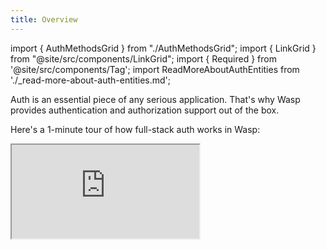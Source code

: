 ```yaml
---
title: Overview
---
```


import { AuthMethodsGrid } from "./AuthMethodsGrid";
import { LinkGrid } from "@site/src/components/LinkGrid";
import { Required } from '@site/src/components/Tag';
import ReadMoreAboutAuthEntities from './\_read-more-about-auth-entities.md';

Auth is an essential piece of any serious application. That's why Wasp provides authentication and authorization support out of the box.

Here's a 1-minute tour of how full-stack auth works in Wasp:

<div className="video-container">
  <iframe src="https://www.youtube.com/embed/Qiro77q-ulI?si=y8Rejsbjb1HJC6FA" frameborder="1" allow="accelerometer; autoplay; clipboard-write; encrypted-media; gyroscope; picture-in-picture; web-share" allowfullscreen />
</div>

Enabling auth for your app is optional and can be done by configuring the `auth` field of your `app` declaration:

<Tabs groupId="js-ts">
  <TabItem value="js" label="JavaScript">
    ```wasp title="main.wasp"
    app MyApp {
      title: "My app",
      //...
      auth: {
        userEntity: User,
        methods: {
          usernameAndPassword: {}, // use this or email, not both
          email: {}, // use this or usernameAndPassword, not both
          google: {},
          gitHub: {},
        },
        onAuthFailedRedirectTo: "/someRoute"
      }
    }

    //...
    ```
  </TabItem>

  <TabItem value="ts" label="TypeScript">
    ```wasp title="main.wasp"
    app MyApp {
      title: "My app",
      //...
      auth: {
        userEntity: User,
        methods: {
          usernameAndPassword: {}, // use this or email, not both
          email: {}, // use this or usernameAndPassword, not both
          google: {},
          gitHub: {},
        },
        onAuthFailedRedirectTo: "/someRoute"
      }
    }

    //...
    ```
  </TabItem>
</Tabs>

<small>
  Read more about the `auth` field options in the [API Reference](#api-reference) section.
</small>

We will provide a quick overview of auth in Wasp and link to more detailed documentation for each auth method.

## Available auth methods

Wasp supports the following auth methods:

<AuthMethodsGrid />

Let's say we enabled the [Username & password](../auth/username-and-pass) authentication.

We get an auth backend with signup and login endpoints. We also get the `user` object in our [Operations](../data-model/operations/overview) and we can decide what to do based on whether the user is logged in or not.

We would also get the [Auth UI](../auth/ui) generated for us. We can set up our login and signup pages where our users can **create their account** and **login**. We can then protect certain pages by setting `authRequired: true` for them. This will make sure that only logged-in users can access them.

We will also have access to the `user` object in our frontend code, so we can show different UI to logged-in and logged-out users. For example, we can show the user's name in the header alongside a **logout button** or a login button if the user is not logged in.

## Different ways to use auth

When you have decided which auth methods you want to support, you can also choose how you want to present the authorization flows to your users.

#### Generated components

This is the fastest way to ship, with Wasp generating ready-made components for your app.
They allow for some customization to make them consistent with your app.
You don't need to implement any UI or logic, and they just work.

<LinkGrid
  links={[
    { title: 'Email', linkTo: './email' },
    { title: 'Username and password', linkTo: './username-and-pass' },
    { title: 'Social Auth', linkTo: './social-auth/overview' },
  ]}
/>

#### Make your own UI {#custom-auth-ui}

Wasp is flexible enough to let you completely customize your login and signup interface.
We give you the auth related functions, and you decide how and when to call them.
This allows for total customization of the look-and-feel, and the interaction, but it needs a bit more work.

<LinkGrid
  links={[
    { title: 'Email', linkTo: './email/create-your-own-ui' },
    { title: 'Username and password', linkTo: './username-and-pass/create-your-own-ui' },
    { title: 'Social Auth', linkTo: './social-auth/create-your-own-ui' },
  ]}
/>

:::tip

You don't have to choose one _or_ the other! Mix-and-match, and use what you need in each moment.
For example, you can create a custom signup screen, but use Wasp's generated components for login.

:::

#### Custom login and signup actions

The previously discussed options should cover the vast majority of cases. But, for the few instances where it is not enough,
you can [create your own signup flows](./advanced/custom-auth-actions.md), with completely custom logic.
This is not recommended, and reserved for advanced use cases.
Please check first if other Wasp features (mainly [auth hooks](./auth-hooks.md)) can handle your requirements.

## Protecting a page with `authRequired`

When declaring a page, you can set the `authRequired` property.

If you set it to `true`, only authenticated users can access the page. Unauthenticated users are redirected to a route defined by the `app.auth.onAuthFailedRedirectTo` field.

<Tabs groupId="js-ts">
  <TabItem value="js" label="JavaScript">
    ```wasp title="main.wasp"
    page MainPage {
      component: import Main from "@src/pages/Main",
      authRequired: true
    }
    ```
  </TabItem>

  <TabItem value="ts" label="TypeScript">
    ```wasp title="main.wasp"
    page MainPage {
      component: import Main from "@src/pages/Main",
      authRequired: true
    }
    ```
  </TabItem>
</Tabs>

:::caution Requires auth method
You can only use `authRequired` if your app uses one of the [available auth methods](#available-auth-methods).
:::

If `authRequired` is set to `true`, the page's React component (specified by the `component` property) receives the `user` object as a prop. Read more about the `user` object in the [Accessing the logged-in user section](#accessing-the-logged-in-user).

## Logout action

We provide an action for logging out the user. Here's how you can use it:

<Tabs groupId="js-ts">
  <TabItem value="js" label="JavaScript">
    ```jsx title="src/components/LogoutButton.jsx"
    import { logout } from 'wasp/client/auth'

    const LogoutButton = () => {
      return <button onClick={logout}>Logout</button>
    }
    ```
  </TabItem>

  <TabItem value="ts" label="TypeScript">
    ```tsx title="src/components/LogoutButton.tsx"
    import { logout } from 'wasp/client/auth'

    const LogoutButton = () => {
      return <button onClick={logout}>Logout</button>
    }
    ```
  </TabItem>
</Tabs>

## Accessing the logged-in user

You can get access to the `user` object both on the server and on the client. The `user` object contains the logged-in user's data.

The `user` object has all the fields that you defined in your `User` entity. In addition to that, it will also contain all the auth-related fields that Wasp stores. This includes things like the `username` or the email verification status. For example, if you have a user that signed up using an email and password, the `user` object might look like this:

```ts
const user = {
  // User data
  id: 'cluqsex9500017cn7i2hwsg17',
  address: 'Some address',

  // Auth methods specific data
  identities: {
    email: {
      id: 'user@app.com',
      isEmailVerified: true,
      emailVerificationSentAt: '2024-04-08T10:06:02.204Z',
      passwordResetSentAt: null,
    },
  },
}
```

<ReadMoreAboutAuthEntities />

### On the client

There are two ways to access the `user` object on the client:

- the `user` prop
- the `useAuth` hook

#### Getting the `user` in authenticated routes

If the page's declaration sets `authRequired` to `true`, the page's React component receives the `user` object as a prop. This is the simplest way to access the user inside an authenticated page:

<Tabs groupId="js-ts">
  <TabItem value="js" label="JavaScript">
    ```wasp title="main.wasp"
    // ...

    page AccountPage {
      component: import Account from "@src/pages/Account",
      authRequired: true
    }
    ```

    ```jsx title="src/pages/Account.jsx"
    import Button from './Button'
    import { logout } from 'wasp/client/auth'

    const AccountPage = ({ user }) => {
      return (
        <div>
          <Button onClick={logout}>Logout</Button>
          {JSON.stringify(user, null, 2)}
        </div>
      )
    }

    export default AccountPage
    ```
  </TabItem>

  <TabItem value="ts" label="TypeScript">
    ```wasp title="main.wasp"
    // ...

    page AccountPage {
      component: import Account from "@src/pages/Account",
      authRequired: true
    }
    ```

    ```tsx title="src/pages/Account.tsx"
    import { type AuthUser } from 'wasp/auth'
    import Button from './Button'
    import { logout } from 'wasp/client/auth'

    const AccountPage = ({ user }: { user: AuthUser }) => {
      return (
        <div>
          <Button onClick={logout}>Logout</Button>
          {JSON.stringify(user, null, 2)}
        </div>
      )
    }

    export default AccountPage
    ```
  </TabItem>
</Tabs>

#### Getting the `user` in non-authenticated routes

Wasp provides a React hook you can use in the client components - `useAuth`.

This hook is a thin wrapper over Wasp's `useQuery` hook and returns data in the same format.

<Tabs groupId="js-ts">
  <TabItem value="js" label="JavaScript">
    ```jsx title="src/pages/MainPage.jsx"
    import { useAuth, logout } from 'wasp/client/auth'
    import { Link } from 'react-router-dom'
    import Todo from '../Todo'

    export function Main() {
      const { data: user } = useAuth()

      if (!user) {
        return (
          <span>
            Please <Link to="/login">login</Link> or{' '}
            <Link to="/signup">sign up</Link>.
          </span>
        )
      } else {
        return (
          <>
            <button onClick={logout}>Logout</button>
            <Todo />
          </>
        )
      }
    }
    ```
  </TabItem>

  <TabItem value="ts" label="TypeScript">
    ```tsx title="src/pages/MainPage.tsx"
    import { useAuth, logout } from 'wasp/client/auth'
    import { Link } from 'react-router-dom'
    import Todo from '../Todo'

    export function Main() {
      const { data: user } = useAuth()

      if (!user) {
        return (
          <span>
            Please <Link to='/login'>login</Link> or <Link to='/signup'>sign up</Link>.
          </span>
        )
      } else {
        return (
          <>
            <button onClick={logout}>Logout</button>
            <Todo />
          < />
        )
      }
    }
    ```
  </TabItem>
</Tabs>

### On the server

#### Using the `context.user` object

When authentication is enabled, all [queries and actions](../data-model/operations/overview) have access to the `user` object through the `context` argument. `context.user` contains all User entity's fields and the auth identities connected to the user. We strip out the `hashedPassword` field from the identities for security reasons.

<Tabs groupId="js-ts">
  <TabItem value="js" label="JavaScript">
    ```js title="src/actions.js"
    import { HttpError } from 'wasp/server'

    export const createTask = async (task, context) => {
      if (!context.user) {
        throw new HttpError(403)
      }

      const Task = context.entities.Task
      return Task.create({
        data: {
          description: task.description,
          user: {
            connect: { id: context.user.id },
          },
        },
      })
    }
    ```
  </TabItem>

  <TabItem value="ts" label="TypeScript">
    ```ts title="src/actions.ts"
    import { type Task } from 'wasp/entities'
    import { type CreateTask } from 'wasp/server/operations'
    import { HttpError } from 'wasp/server'

    type CreateTaskPayload = Pick<Task, 'description'>

    export const createTask: CreateTask<CreateTaskPayload, Task> = async (
      args,
      context
    ) => {
      if (!context.user) {
        throw new HttpError(403)
      }

      const Task = context.entities.Task
      return Task.create({
        data: {
          description: args.description,
          user: {
            connect: { id: context.user.id },
          },
        },
      })
    }
    ```
  </TabItem>
</Tabs>

To implement access control in your app, each operation must check `context.user` and decide what to do. For example, if `context.user` is `undefined` inside a private operation, the user's access should be denied.

When using WebSockets, the `user` object is also available on the `socket.data` object. Read more in the [WebSockets section](../advanced/web-sockets#websocketfn-function).

## Sessions

Wasp's auth uses sessions to keep track of the logged-in user. The session is stored in `localStorage` on the client and in the database on the server. Under the hood, Wasp uses the excellent [Lucia Auth v3](https://v3.lucia-auth.com/) library for session management.

When users log in, Wasp creates a session for them and stores it in the database. The session is then sent to the client and stored in `localStorage`. When users log out, Wasp deletes the session from the database and from `localStorage`.

## User Entity

### Password Hashing

If you are saving a user's password in the database, you should **never** save it as plain text. You can use Wasp's helper functions for serializing and deserializing provider data which will automatically hash the password for you:

```wasp title="main.wasp"
// ...

action updatePassword {
  fn: import { updatePassword } from "@src/auth",
}
```

<Tabs groupId="js-ts">
  <TabItem value="js" label="JavaScript">
    ```js title="src/auth.js"
    import {
      createProviderId,
      findAuthIdentity,
      updateAuthIdentityProviderData,
      getProviderDataWithPassword,
    } from 'wasp/server/auth'

    export const updatePassword = async (args, context) => {
      const providerId = createProviderId('email', args.email)
      const authIdentity = await findAuthIdentity(providerId)
      if (!authIdentity) {
        throw new HttpError(400, 'Unknown user')
      }

      const providerData = getProviderDataWithPassword(authIdentity.providerData)

      // Updates the password and hashes it automatically.
      await updateAuthIdentityProviderData(providerId, providerData, {
        hashedPassword: args.password,
      })
    }
    ```
  </TabItem>

  <TabItem value="ts" label="TypeScript">
    ```ts title="src/auth.ts"
    import {
      createProviderId,
      findAuthIdentity,
      updateAuthIdentityProviderData,
      getProviderDataWithPassword,
    } from 'wasp/server/auth'
    import { type UpdatePassword } from 'wasp/server/operations'

    export const updatePassword: UpdatePassword<
      { email: string; password: string },
      void
    > = async (args, context) => {
      const providerId = createProviderId('email', args.email)
      const authIdentity = await findAuthIdentity(providerId)
      if (!authIdentity) {
        throw new HttpError(400, 'Unknown user')
      }

      const providerData = getProviderDataWithPassword<'email'>(
        authIdentity.providerData
      )

      // Updates the password and hashes it automatically.
      await updateAuthIdentityProviderData(providerId, providerData, {
        hashedPassword: args.password,
      })
    }
    ```
  </TabItem>
</Tabs>

### Default Validations

When you are using the default authentication flow, Wasp validates the fields with some default validations. These validations run if you use Wasp's built-in [Auth UI](./ui.md) or if you use the provided auth actions.

If you decide to create your [custom auth actions](./advanced/custom-auth-actions.md), you'll need to run the validations yourself.

Default validations depend on the auth method you use.

#### Username & Password

If you use [Username & password](./username-and-pass) authentication, the default validations are:

- The `username` must not be empty
- The `password` must not be empty, have at least 8 characters, and contain a number

Note that `username`s are stored in a **case-insensitive** manner.

#### Email

If you use [Email](./email.md) authentication, the default validations are:

- The `email` must not be empty and a valid email address
- The `password` must not be empty, have at least 8 characters, and contain a number

Note that `email`s are stored in a **case-insensitive** manner.

## Customizing the Signup Process

Sometimes you want to include **extra fields** in your signup process, like first name and last name and save them in the `User` entity.

For this to happen:

- you need to define the fields that you want saved in the database,
- you need to customize the `SignupForm` (in the case of [Email](./email.md) or [Username & Password](./username-and-pass.md) auth)

Other times, you might need to just add some **extra UI** elements to the form, like a checkbox for terms of service. In this case, customizing only the UI components is enough.

Let's see how to do both.

### 1. Defining Extra Fields

If we want to **save** some extra fields in our signup process, we need to tell our app they exist.

We do that by defining an object where the keys represent the field name, and the values are functions that receive the data sent from the client\* and return the value of the field.

<small>
  \* We exclude the `password` field from this object to prevent it from being saved as plain-text in the database. The `password` field is handled by Wasp's auth backend.
</small>

First, we add the `auth.methods.{authMethod}.userSignupFields` field in our `main.wasp` file. The `{authMethod}` depends on the auth method you are using.

For example, if you are using [Username & Password](./username-and-pass), you would add the `auth.methods.usernameAndPassword.userSignupFields` field:

<Tabs groupId="js-ts">
  <TabItem value="js" label="JavaScript">
    ```wasp title="main.wasp"
    app crudTesting {
      // ...
      auth: {
        userEntity: User,
        methods: {
          usernameAndPassword: {
            userSignupFields: import { userSignupFields } from "@src/auth/signup",
          },
        },
        onAuthFailedRedirectTo: "/login",
      },
    }
    ```

    ```prisma title="schema.prisma"
    model User {
      id      Int     @id @default(autoincrement())
      address String?
    }
    ```

    Then we'll define the `userSignupFields` object in the `src/auth/signup.js` file:

    ```ts title="src/auth/signup.js"
    import { defineUserSignupFields } from 'wasp/server/auth'

    export const userSignupFields = defineUserSignupFields({
      address: async (data) => {
        const address = data.address
        if (typeof address !== 'string') {
          throw new Error('Address is required')
        }
        if (address.length < 5) {
          throw new Error('Address must be at least 5 characters long')
        }
        return address
      },
    })
    ```
  </TabItem>

  <TabItem value="ts" label="TypeScript">
    ```wasp title="main.wasp"
    app crudTesting {
      // ...
      auth: {
        userEntity: User,
        methods: {
          usernameAndPassword: {
            userSignupFields: import { userSignupFields } from "@src/auth/signup",
          },
        },
        onAuthFailedRedirectTo: "/login",
      },
    }
    ```

    ```prisma title="schema.prisma"
    model User {
      id      Int     @id @default(autoincrement())
      address String?
    }
    ```

    Then we'll define the `userSignupFields` object in the `src/auth/signup.js` file:

    ```ts title="src/auth/signup.ts"
    import { defineUserSignupFields } from 'wasp/server/auth'

    export const userSignupFields = defineUserSignupFields({
      address: async (data) => {
        const address = data.address
        if (typeof address !== 'string') {
          throw new Error('Address is required')
        }
        if (address.length < 5) {
          throw new Error('Address must be at least 5 characters long')
        }
        return address
      },
    })
    ```
  </TabItem>
</Tabs>

<small>
  Read more about the `userSignupFields` object in the [API Reference](#signup-fields-customization).
</small>

Keep in mind, that these field names need to exist on the `userEntity` you defined in your `main.wasp` file e.g. `address` needs to be a field on the `User` entity you defined in the `schema.prisma` file.

The field function will receive the data sent from the client and it needs to return the value that will be saved into the database. If the field is invalid, the function should throw an error.

:::info Using Validation Libraries

You can use any validation library you want to validate the fields. For example, you can use `zod` like this:

<details>
  <summary>Click to see the code</summary>

  <Tabs groupId="js-ts">
    <TabItem value="js" label="JavaScript">
      ```js title="src/auth/signup.js"
      import { defineUserSignupFields } from 'wasp/server/auth'
      import * as z from 'zod'

      export const userSignupFields = defineUserSignupFields({
        address: (data) => {
          const AddressSchema = z
            .string({
              required_error: 'Address is required',
              invalid_type_error: 'Address must be a string',
            })
            .min(10, 'Address must be at least 10 characters long')
          const result = AddressSchema.safeParse(data.address)
          if (result.success === false) {
            throw new Error(result.error.issues[0].message)
          }
          return result.data
        },
      })
      ```
    </TabItem>

    <TabItem value="ts" label="TypeScript">
      ```ts title="src/auth/signup.ts"
      import { defineUserSignupFields } from 'wasp/server/auth'
      import * as z from 'zod'

      export const userSignupFields = defineUserSignupFields({
        address: (data) => {
          const AddressSchema = z
            .string({
              required_error: 'Address is required',
              invalid_type_error: 'Address must be a string',
            })
            .min(10, 'Address must be at least 10 characters long')
          const result = AddressSchema.safeParse(data.address)
          if (result.success === false) {
            throw new Error(result.error.issues[0].message)
          }
          return result.data
        },
      })
      ```
    </TabItem>
  </Tabs>
</details>

:::

Now that we defined the fields, Wasp knows how to:

1. Validate the data sent from the client
2. Save the data to the database

Next, let's see how to customize [Auth UI](../auth/ui) to include those fields.

### 2. Customizing the Signup Component

:::tip Using Custom Signup Component

If you are not using Wasp's Auth UI, you can skip this section. Just make sure to include the extra fields in your custom signup form.

Read more about using the signup actions for:

- [Email auth](./email/create-your-own-ui.md)
- [Username & password auth](./username-and-pass/create-your-own-ui.md)
  :::

If you are using Wasp's Auth UI, you can customize the `SignupForm` component by passing the `additionalFields` prop to it. It can be either a list of extra fields or a render function.

#### Using a List of Extra Fields

When you pass in a list of extra fields to the `SignupForm`, they are added to the form one by one, in the order you pass them in.

Inside the list, there can be either **objects** or **render functions** (you can combine them):

1. Objects are a simple way to describe new fields you need, but a bit less flexible than render functions.
2. Render functions can be used to render any UI you want, but they require a bit more code. The render functions receive the `react-hook-form` object and the form state object as arguments.

<Tabs groupId="js-ts">
  <TabItem value="js" label="JavaScript">
    ```jsx title="src/SignupPage.jsx"
    import {
      SignupForm,
      FormError,
      FormInput,
      FormItemGroup,
      FormLabel,
    } from 'wasp/client/auth'

    export const SignupPage = () => {
      return (
        <SignupForm
          additionalFields={[
            /* The address field is defined using an object */
            {
              name: 'address',
              label: 'Address',
              type: 'input',
              validations: {
                required: 'Address is required',
              },
            },
            /* The phone number is defined using a render function */
            (form, state) => {
              return (
                <FormItemGroup>
                  <FormLabel>Phone Number</FormLabel>
                  <FormInput
                    {...form.register('phoneNumber', {
                      required: 'Phone number is required',
                    })}
                    disabled={state.isLoading}
                  />
                  {form.formState.errors.phoneNumber && (
                    <FormError>
                      {form.formState.errors.phoneNumber.message}
                    </FormError>
                  )}
                </FormItemGroup>
              )
            },
          ]}
        />
      )
    }
    ```
  </TabItem>

  <TabItem value="ts" label="TypeScript">
    ```tsx title="src/SignupPage.tsx"
    import {
      SignupForm,
      FormError,
      FormInput,
      FormItemGroup,
      FormLabel,
    } from 'wasp/client/auth'

    export const SignupPage = () => {
      return (
        <SignupForm
          additionalFields={[
            /* The address field is defined using an object */
            {
              name: 'address',
              label: 'Address',
              type: 'input',
              validations: {
                required: 'Address is required',
              },
            },
            /* The phone number is defined using a render function */
            (form, state) => {
              return (
                <FormItemGroup>
                  <FormLabel>Phone Number</FormLabel>
                  <FormInput
                    {...form.register('phoneNumber', {
                      required: 'Phone number is required',
                    })}
                    disabled={state.isLoading}
                  />
                  {form.formState.errors.phoneNumber && (
                    <FormError>
                      {form.formState.errors.phoneNumber.message}
                    </FormError>
                  )}
                </FormItemGroup>
              )
            },
          ]}
        />
      )
    }
    ```
  </TabItem>
</Tabs>

<small>
  Read more about the extra fields in the [API Reference](#signupform-customization).
</small>

#### Using a Single Render Function

Instead of passing in a list of extra fields, you can pass in a render function which will receive the `react-hook-form` object and the form state object as arguments. What ever the render function returns, will be rendered below the default fields.

<Tabs groupId="js-ts">
  <TabItem value="js" label="JavaScript">
    ```jsx title="src/SignupPage.jsx"
    import { SignupForm, FormItemGroup } from 'wasp/client/auth'

    export const SignupPage = () => {
      return (
        <SignupForm
          additionalFields={(form, state) => {
            const username = form.watch('username')
            return (
              username && (
                <FormItemGroup>
                  Hello there <strong>{username}</strong> 👋
                </FormItemGroup>
              )
            )
          }}
        />
      )
    }
    ```
  </TabItem>

  <TabItem value="ts" label="TypeScript">
    ```tsx title="src/SignupPage.tsx"
    import { SignupForm, FormItemGroup } from 'wasp/client/auth'

    export const SignupPage = () => {
      return (
        <SignupForm
          additionalFields={(form, state) => {
            const username = form.watch('username')
            return (
              username && (
                <FormItemGroup>
                  Hello there <strong>{username}</strong> 👋
                </FormItemGroup>
              )
            )
          }}
        />
      )
    }
    ```
  </TabItem>
</Tabs>

<small>
  Read more about the render function in the [API Reference](#signupform-customization).
</small>

## API Reference

### Auth Fields

<Tabs groupId="js-ts">
  <TabItem value="js" label="JavaScript">
    ```wasp title="main.wasp"
      title: "My app",
      //...
      auth: {
        userEntity: User,
        methods: {
          usernameAndPassword: {}, // use this or email, not both
          email: {}, // use this or usernameAndPassword, not both
          google: {},
          gitHub: {},
        },
        onAuthFailedRedirectTo: "/someRoute",
      }
    }

    //...
    ```
  </TabItem>

  <TabItem value="ts" label="TypeScript">
    ```wasp title="main.wasp"
    app MyApp {
      title: "My app",
      //...
      auth: {
        userEntity: User,
        methods: {
          usernameAndPassword: {}, // use this or email, not both
          email: {}, // use this or usernameAndPassword, not both
          google: {},
          gitHub: {},
        },
        onAuthFailedRedirectTo: "/someRoute",
      }
    }

    //...
    ```
  </TabItem>
</Tabs>

`app.auth` is a dictionary with the following fields:

#### `userEntity: entity` <Required />

The entity representing the user connected to your business logic.

<ReadMoreAboutAuthEntities />

#### `methods: dict` <Required />

A dictionary of auth methods enabled for the app.

<AuthMethodsGrid />

#### `onAuthFailedRedirectTo: String` <Required />

The route to which Wasp should redirect unauthenticated user when they try to access a private page (i.e., a page that has `authRequired: true`).
Check out these [essential docs on auth](../tutorial/auth#adding-auth-to-the-project) to see an example of usage.

#### `onAuthSucceededRedirectTo: String`

The route to which Wasp will send a successfully authenticated after a successful login/signup.
The default value is `"/"`.

:::note
Automatic redirect on successful login only works when using the Wasp-provided [Auth UI](../auth/ui).
:::

### Signup Fields Customization

If you want to add extra fields to the signup process, the server needs to know how to save them to the database. You do that by defining the `auth.methods.{authMethod}.userSignupFields` field in your `main.wasp` file.

<Tabs groupId="js-ts">
  <TabItem value="js" label="JavaScript">
    ```wasp title="main.wasp"
    app crudTesting {
      // ...
      auth: {
        userEntity: User,
        methods: {
          usernameAndPassword: {
            // highlight-next-line
            userSignupFields: import { userSignupFields } from "@src/auth/signup",
          },
        },
        onAuthFailedRedirectTo: "/login",
      },
    }
    ```

    Then we'll export the `userSignupFields` object from the `src/auth/signup.js` file:

    ```ts title="src/auth/signup.js"
    import { defineUserSignupFields } from 'wasp/server/auth'

    export const userSignupFields = defineUserSignupFields({
      address: async (data) => {
        const address = data.address
        if (typeof address !== 'string') {
          throw new Error('Address is required')
        }
        if (address.length < 5) {
          throw new Error('Address must be at least 5 characters long')
        }
        return address
      },
    })
    ```
  </TabItem>

  <TabItem value="ts" label="TypeScript">
    ```wasp title="main.wasp"
    app crudTesting {
      // ...
      auth: {
        userEntity: User,
        methods: {
          usernameAndPassword: {
            // highlight-next-line
            userSignupFields: import { userSignupFields } from "@src/auth/signup",
          },
        },
        onAuthFailedRedirectTo: "/login",
      },
    }
    ```

    Then we'll export the `userSignupFields` object from the `src/auth/signup.ts` file:

    ```ts title="src/auth/signup.ts"
    import { defineUserSignupFields } from 'wasp/server/auth'

    export const userSignupFields = defineUserSignupFields({
      address: async (data) => {
        const address = data.address
        if (typeof address !== 'string') {
          throw new Error('Address is required')
        }
        if (address.length < 5) {
          throw new Error('Address must be at least 5 characters long')
        }
        return address
      },
    })
    ```
  </TabItem>
</Tabs>

The `userSignupFields` object is an object where the keys represent the field name, and the values are functions that receive the data sent from the client\* and return the value of the field.

If the value that the function received is invalid, the function should throw an error.

<small>
  \* We exclude the `password` field from this object to prevent it from being saved as plain text in the database. The `password` field is handled by Wasp's auth backend.
</small>

### `SignupForm` Customization

To customize the `SignupForm` component, you need to pass in the `additionalFields` prop. It can be either a list of extra fields or a render function.

<Tabs groupId="js-ts">
  <TabItem value="js" label="JavaScript">
    ```jsx title="src/SignupPage.jsx"
    import {
      SignupForm,
      FormError,
      FormInput,
      FormItemGroup,
      FormLabel,
    } from 'wasp/client/auth'

    export const SignupPage = () => {
      return (
        <SignupForm
          additionalFields={[
            {
              name: 'address',
              label: 'Address',
              type: 'input',
              validations: {
                required: 'Address is required',
              },
            },
            (form, state) => {
              return (
                <FormItemGroup>
                  <FormLabel>Phone Number</FormLabel>
                  <FormInput
                    {...form.register('phoneNumber', {
                      required: 'Phone number is required',
                    })}
                    disabled={state.isLoading}
                  />
                  {form.formState.errors.phoneNumber && (
                    <FormError>
                      {form.formState.errors.phoneNumber.message}
                    </FormError>
                  )}
                </FormItemGroup>
              )
            },
          ]}
        />
      )
    }
    ```
  </TabItem>

  <TabItem value="ts" label="TypeScript">
    ```tsx title="src/SignupPage.tsx"
    import {
      SignupForm,
      FormError,
      FormInput,
      FormItemGroup,
      FormLabel,
    } from 'wasp/client/auth'

    export const SignupPage = () => {
      return (
        <SignupForm
          additionalFields={[
            {
              name: 'address',
              label: 'Address',
              type: 'input',
              validations: {
                required: 'Address is required',
              },
            },
            (form, state) => {
              return (
                <FormItemGroup>
                  <FormLabel>Phone Number</FormLabel>
                  <FormInput
                    {...form.register('phoneNumber', {
                      required: 'Phone number is required',
                    })}
                    disabled={state.isLoading}
                  />
                  {form.formState.errors.phoneNumber && (
                    <FormError>
                      {form.formState.errors.phoneNumber.message}
                    </FormError>
                  )}
                </FormItemGroup>
              )
            },
          ]}
        />
      )
    }
    ```
  </TabItem>
</Tabs>

The extra fields can be either **objects** or **render functions** (you can combine them):

1. Objects are a simple way to describe new fields you need, but a bit less flexible than render functions.

   The objects have the following properties:

   - `name` <Required />
     - the name of the field

   - `label` <Required />

     - the label of the field (used in the UI)

   - `type` <Required />

     - the type of the field, which can be `input` or `textarea`

   - `validations`
     - an object with the validation rules for the field. The keys are the validation names, and the values are the validation error messages. Read more about the available validation rules in the [react-hook-form docs](https://react-hook-form.com/api/useform/register#register).

2. Render functions receive the `react-hook-form` object and the form state as arguments, and they can use them to render arbitrary UI elements.

   The render function has the following signature:

   ```ts
   type AdditionalSignupFieldRenderFn = (
      hookForm: UseFormReturn,
      formState: FormState
    ) => React.ReactNode
   `  ``

   - `form` <Required />

     - the `react-hook-form` object, read more about it in the [react-hook-form docs](https://react-hook-form.com/api/useform)
     - you need to use the `form.register` function to register your fields

   - `state` <Required />

     - the form state object which has the following properties:
       - `isLoading: boolean`
         - whether the form is currently submitting
   ```
